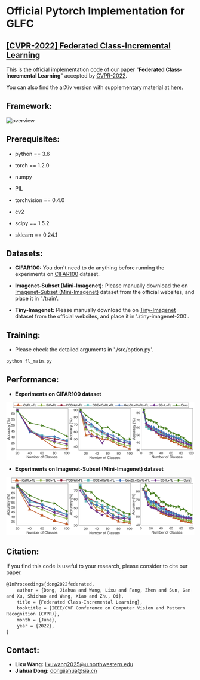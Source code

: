 # Official Pytorch Implementation for GLFC

## [[CVPR-2022] Federated Class-Incremental Learning](https://arxiv.org/abs/2203.11473)

This is the official implementation code of our paper "**Federated Class-Incremental Learning**" accepted by [CVPR-2022](https://cvpr2022.thecvf.com/). 

You can also find the arXiv version with supplementary material at [here](https://arxiv.org/abs/2203.11473).


## Framework:

![overview](./fig/overview.png)


## Prerequisites:

* python == 3.6

* torch == 1.2.0

* numpy

* PIL

* torchvision == 0.4.0

* cv2

* scipy == 1.5.2

* sklearn == 0.24.1


## Datasets:

* **CIFAR100:** You don't need to do anything before running the experiments on [CIFAR100](https://www.cs.toronto.edu/~kriz/cifar.html) dataset.

* **Imagenet-Subset (Mini-Imagenet):** Please manually download the on [Imagenet-Subset (Mini-Imagenet)](https://github.com/yaoyao-liu/mini-imagenet-tools) dataset from the official websites, and place it in './train'.

* **Tiny-Imagenet:** Please manually download the on [Tiny-Imagenet](https://github.com/seshuad/IMagenet) dataset from the official websites, and place it in './tiny-imagenet-200'.



## Training:

* Please check the detailed arguments in './src/option.py'.

```shell
python fl_main.py
```


## Performance:

* **Experiments on CIFAR100 dataset**

![cifar](./fig/imagenet_subset_result.png)

* **Experiments on Imagenet-Subset (Mini-Imagenet) dataset**

![imagenet-subset](./fig/cifar_result.png)


## Citation:

If you find this code is useful to your research, please consider to cite our paper.

```
@InProceedings{dong2022federated,
    author = {Dong, Jiahua and Wang, Lixu and Fang, Zhen and Sun, Gan and Xu, Shichao and Wang, Xiao and Zhu, Qi},
    title = {Federated Class-Incremental Learning},
    booktitle = {IEEE/CVF Conference on Computer Vision and Pattern Recognition (CVPR)},
    month = {June},
    year = {2022},
}
```

## Contact:

* **Lixu Wang:**  lixuwang2025@u.northwestern.edu
* **Jiahua Dong:** dongjiahua@sia.cn


